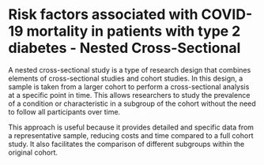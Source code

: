 # Risk factors associated with COVID-19 mortality in patients with type 2 diabetes - Nested Cross-Sectional

A nested cross-sectional study is a type of research design that combines elements of cross-sectional studies and cohort studies. In this design, a sample is taken from a larger cohort to perform a cross-sectional analysis at a specific point in time. This allows researchers to study the prevalence of a condition or characteristic in a subgroup of the cohort without the need to follow all participants over time.

This approach is useful because it provides detailed and specific data from a representative sample, reducing costs and time compared to a full cohort study. It also facilitates the comparison of different subgroups within the original cohort.